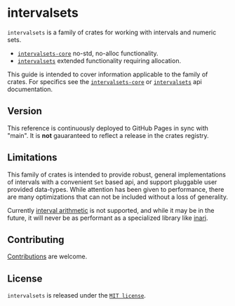 intervalsets
============

`intervalsets` is a family of crates for working with intervals and numeric sets.

* [`intervalsets-core`](https://crates.io/crates/intervalsets-core) no-std, no-alloc functionality.
* [`intervalsets`](https://crates.io/crates/intervalsets) extended functionality requiring allocation.

This guide is intended to cover information applicable to the family of crates. 
For specifics see the [`intervalsets-core`]() or [`intervalsets`]() api documentation.

Version
-------

<div class="warning">
This reference is continuously deployed to GitHub Pages in sync with "main". 
It is <b>not</b> gauaranteed to reflect a release in the crates registry.
</div>

Limitations
-----------

This family of crates is intended to provide robust, general implementations
of intervals with a convenient `Set` based api, and support pluggable
user provided data-types. While attention has been given to performance,
there are many optimizations that can not be included without a loss of generality.

Currently [interval arithmetic](https://en.wikipedia.org/wiki/Interval_arithmetic)
is not supported, and while it may be in the future, it will never be as
performant as a specialized library like [inari](https://docs.rs/inari/latest/inari/).

Contributing
------------

[Contributions](https://github.com/gechelberger/intervalsets/blob/main/CONTRIB.md) are welcome.

License
-------

`intervalsets` is released under the [`MIT license`](https://mit-license.org/).